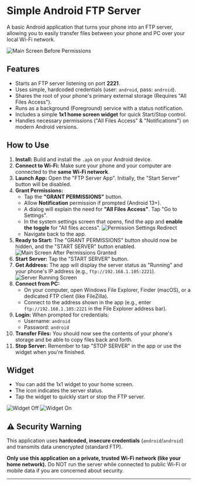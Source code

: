 # Simple Android FTP Server

A basic Android application that turns your phone into an FTP server, allowing you to easily transfer files between your phone and PC over your local Wi-Fi network.

![Main Screen Before Permissions](./readme_screenshots/main_screen.png)

## Features

* Starts an FTP server listening on port **2221**.
* Uses simple, hardcoded credentials (user: `android`, pass: `android`).
* Shares the root of your phone's primary external storage (Requires "All Files Access").
* Runs as a background (Foreground) service with a status notification.
* Includes a simple **1x1 home screen widget** for quick Start/Stop control.
* Handles necessary permissions ("All Files Access" & "Notifications") on modern Android versions.

## How to Use

1.  **Install:** Build and install the `.apk` on your Android device.
2.  **Connect to Wi-Fi:** Make sure your phone and your computer are connected to the **same Wi-Fi network**.
3.  **Launch App:** Open the "FTP Server App". Initially, the "Start Server" button will be disabled.
4.  **Grant Permissions:**
    * Tap the **"GRANT PERMISSIONS"** button.
    * Allow **Notification** permission if prompted (Android 13+).
    * A dialog will explain the need for **"All Files Access"**. Tap "Go to Settings".
    * In the system settings screen that opens, find the app and **enable the toggle** for "All files access".
    ![Permission Settings Redirect](./readme_screenshots/permissions.png)
    * Navigate back to the app.
5.  **Ready to Start:** The "GRANT PERMISSIONS" button should now be hidden, and the "START SERVER" button enabled.
    ![Main Screen After Permissions Granted](./readme_screenshots/main_screen_after_permissions_granted.png)
6.  **Start Server:** Tap the "START SERVER" button.
7.  **Get Address:** The app will display the server status as "Running" and your phone's IP address (e.g., `ftp://192.168.1.105:2221`).
    ![Server Running Screen](./readme_screenshots/started_server.png)
8.  **Connect from PC:**
    * On your computer, open Windows File Explorer, Finder (macOS), or a dedicated FTP client (like FileZilla).
    * Connect to the address shown in the app (e.g., enter `ftp://192.168.1.105:2221` in the File Explorer address bar).
9.  **Login:** When prompted for credentials:
    * Username: `android`
    * Password: `android`
10. **Transfer Files:** You should now see the contents of your phone's storage and be able to copy files back and forth.
11. **Stop Server:** Remember to tap "STOP SERVER" in the app or use the widget when you're finished.

## Widget

* You can add the 1x1 widget to your home screen.
* The icon indicates the server status.
* Tap the widget to quickly start or stop the FTP server.

![Widget Off](./readme_screenshots/widget_turned_off.png)
![Widget On](./readme_screenshots/widget_turned_on.png)

## ⚠️ Security Warning

This application uses **hardcoded, insecure credentials** (`android`/`android`) and transmits data unencrypted (standard FTP).

**Only use this application on a private, trusted Wi-Fi network (like your home network).** Do NOT run the server while connected to public Wi-Fi or mobile data if you are concerned about security.

---